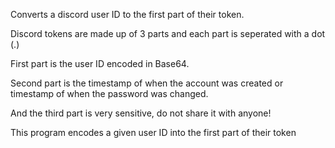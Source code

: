 Converts a discord user ID to the first part of their token.

Discord tokens are made up of 3 parts and each part is seperated with a dot (.)


First part is the user ID encoded in Base64.


Second part is the timestamp of when the account was created or timestamp of when the password was changed.


And the third part is very sensitive, do not share it with anyone!


This program encodes a given user ID into the first part of their token
